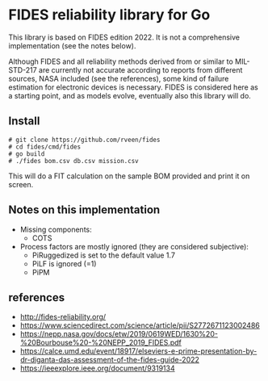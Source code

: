 # FIDES reliability library for Go

This library is based on FIDES edition 2022. It is not a comprehensive implementation (see the notes below).

Although FIDES and all reliability methods derived from or similar to MIL-STD-217 are currently not accurate
according to reports from different sources, NASA included (see the references), some kind of failure estimation
for electronic devices is necessary. FIDES is considered here as a starting point, and as models evolve,
eventually also this library will do.

## Install

    # git clone https://github.com/rveen/fides
    # cd fides/cmd/fides
    # go build
    # ./fides bom.csv db.csv mission.csv

This will do a FIT calculation on the sample BOM provided and print it on screen.

## Notes on this implementation

- Missing components:
  - COTS
- Process factors are mostly ignored (they are considered subjective):
  - PiRuggedized is set to the default value 1.7
  - PiLF is ignored (=1)
  - PiPM

## references

- http://fides-reliability.org/
- https://www.sciencedirect.com/science/article/pii/S2772671123002486
- https://nepp.nasa.gov/docs/etw/2019/0619WED/1630%20-%20Bourbouse%20-%20NEPP_2019_FIDES.pdf
- https://calce.umd.edu/event/18917/elseviers-e-prime-presentation-by-dr-diganta-das-assessment-of-the-fides-guide-2022
- https://ieeexplore.ieee.org/document/9319134


